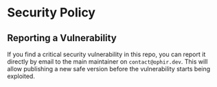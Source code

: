 # Security Policy

## Reporting a Vulnerability

If you find a critical security vulnerability in this repo, you can report it directly by
email to the main maintainer on `contact@ophir.dev`.
This will allow publishing a new safe version before the vulnerability starts being exploited.
